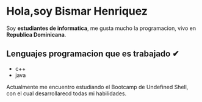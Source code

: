# Hola,soy Bismar Henriquez 
Soy **estudiantes de informatica**, me gusta mucho la programacion, vivo en **Republica Dominicana**.
## Lenguajes programacion que es trabajado ✔
- c++
- java

Actualmente me encuentro estudiando el Bootcamp de Undefined Shell, con el cual desarrollarecd todas mi habilidades.
